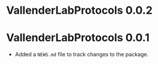 # VallenderLabProtocols 0.0.2

# VallenderLabProtocols 0.0.1

* Added a `NEWS.md` file to track changes to the package.

